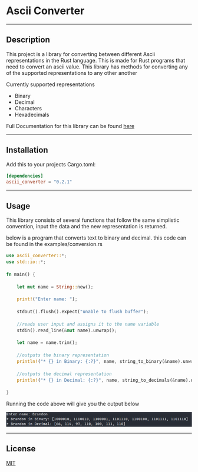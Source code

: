 # Ascii Converter

---

## Description
This project is a library for converting between different Ascii representations in the Rust language.
This is made for Rust programs that need to convert an ascii value.
This library has methods for converting any of the supported representations to any other another

Currently supported representations
- Binary
- Decimal
- Characters
- Hexadecimals

Full Documentation for this library can be found [here](https://docs.rs/ascii_converter)

---

## Installation

Add this to your projects Cargo.toml:

```toml
[dependencies]
ascii_converter = "0.2.1"
```

---

## Usage
This library consists of several functions that follow the same simplistic convention, input the data and the new representation is returned.

below is a program that converts text to binary and decimal. this code can be found in the examples/conversion.rs 

```rust
use ascii_converter::*;
use std::io::*;

fn main() {

    let mut name = String::new();
    
    print!("Enter name: ");

    stdout().flush().expect("unable to flush buffer");

    //reads user input and assigns it to the name variable
    stdin().read_line(&mut name).unwrap();

    let name = name.trim();

    //outputs the binary representation
    println!("* {} in Binary: {:?}", name, string_to_binary(&name).unwrap());
    
    //outputs the decimal representation
    println!("* {} in Decimal: {:?}", name, string_to_decimals(&name).unwrap());

}
```
Running the code above will give you the output below 

![Output](images/ConversionOutput.jpg)

---

## License

[MIT](LICENSE.md)

